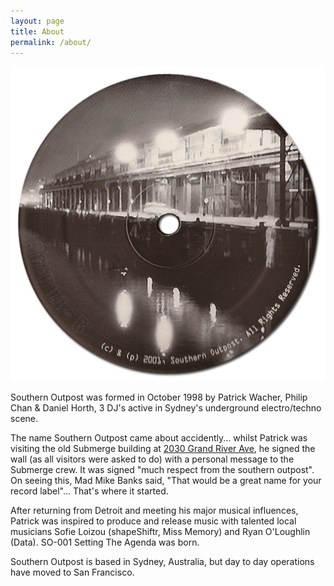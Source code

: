 ```yaml
---
layout: page
title: About
permalink: /about/
---
```


![SO-004](/images/so004.jpg)

Southern Outpost was formed in October 1998 by Patrick Wacher, Philip Chan & Daniel Horth, 3 DJ's active in Sydney's underground electro/techno scene.

The name Southern Outpost came about accidently... whilst Patrick was visiting the old Submerge building at [2030 Grand River Ave](https://flic.kr/p/nAsPCU), he signed the wall (as all visitors were asked to do) with a personal message to the Submerge crew. It was signed "much respect from the southern outpost". On seeing this, Mad Mike Banks said, "That would be a great name for your record label"... That's where it started. 

After returning from Detroit and meeting his major musical influences, Patrick was inspired to produce and release music with talented local musicians Sofie Loizou (shapeShiftr, Miss Memory) and Ryan O'Loughlin (Data). SO-001 Setting The Agenda was born. 

Southern Outpost is based in Sydney, Australia, but day to day operations have moved to San Francisco.
